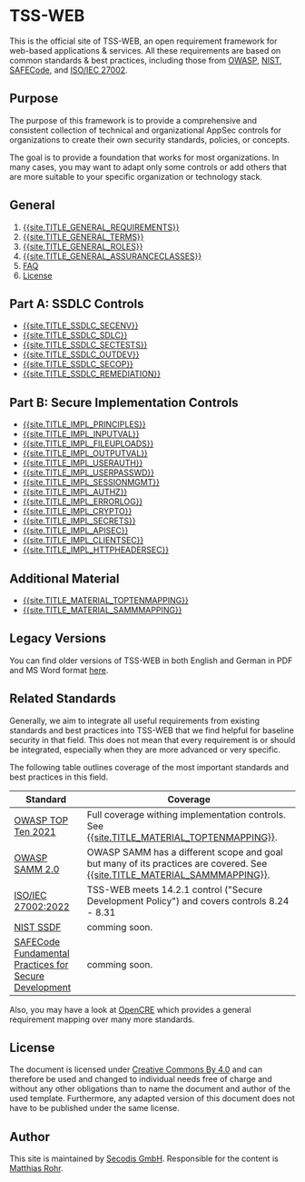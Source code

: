 # TSS-WEB

This is the official site of TSS-WEB, an open requirement framework for web-based applications & services. All these requirements are based on common standards & best practices, including those from [OWASP](https://www.owasp.org), [NIST](https://www.nist.gov/), [SAFECode](https://safecode.org/), and [ISO/IEC 27002](https://www.iso.org/obp/ui/#iso:std:iso-iec:27002:ed-3:v2:en).

## Purpose

The purpose of this framework is to provide a comprehensive and consistent collection of technical and organizational AppSec controls for organizations to create their own security standards, policies, or concepts.

The goal is to provide a foundation that works for most organizations. In many cases, you may want to adapt only some controls or add others that are more suitable to your specific organization or technology stack.

## General
1. [{{site.TITLE_GENERAL_REQUIREMENTS}}]({{site.URL_GENERAL_REQUIREMENTS}})
2. [{{site.TITLE_GENERAL_TERMS}}]({{site.URL_GENERAL_TERMS}})
3. [{{site.TITLE_GENERAL_ROLES}}]({{site.URL_GENERAL_ROLES}})
4. [{{site.TITLE_GENERAL_ASSURANCECLASSES}}]({{site.URL_GENERAL_ASSURANCECLASSES}})
5. [FAQ](/General/FAQ)
6. [License](https://creativecommons.org/licenses/by/4.0/deed.en)

## Part A: SSDLC Controls
* [{{site.TITLE_SSDLC_SECENV}}]({{site.URL_SSDLC_SECENV}})
* [{{site.TITLE_SSDLC_SDLC}}]({{site.URL_SSDLC_SDLC}})
* [{{site.TITLE_SSDLC_SECTESTS}}]({{site.URL_SSDLC_SECTESTS}})
* [{{site.TITLE_SSDLC_OUTDEV}}]({{site.URL_SSDLC_OUTDEV}})
* [{{site.TITLE_SSDLC_SECOP}}]({{site.URL_SSDLC_SECOP}})
* [{{site.TITLE_SSDLC_REMEDIATION}}]({{site.URL_SSDLC_REMEDIATION}})

## Part B: Secure Implementation Controls
* [{{site.TITLE_IMPL_PRINCIPLES}}]({{site.URL_IMPL_PRINCIPLES}})
* [{{site.TITLE_IMPL_INPUTVAL}}]({{site.URL_IMPL_INPUTVAL}})
* [{{site.TITLE_IMPL_FILEUPLOADS}}]({{site.URL_IMPL_FILEUPLOADS}})
* [{{site.TITLE_IMPL_OUTPUTVAL}}]({{site.URL_IMPL_OUTPUTVAL}})
* [{{site.TITLE_IMPL_USERAUTH}}]({{site.URL_IMPL_USERAUTH}})
* [{{site.TITLE_IMPL_USERPASSWD}}]({{site.URL_IMPL_USERPASSWD}})
* [{{site.TITLE_IMPL_SESSIONMGMT}}]({{site.URL_IMPL_SESSIONMGMT}})
* [{{site.TITLE_IMPL_AUTHZ}}]({{site.URL_IMPL_AUTHZ}})
* [{{site.TITLE_IMPL_ERRORLOG}}]({{site.URL_IMPL_ERRORLOG}})
* [{{site.TITLE_IMPL_CRYPTO}}]({{site.URL_IMPL_CRYPTO}})
* [{{site.TITLE_IMPL_SECRETS}}]({{site.URL_IMPL_SECRETS}})
* [{{site.TITLE_IMPL_APISEC}}]({{site.URL_IMPL_APISEC}})
* [{{site.TITLE_IMPL_CLIENTSEC}}]({{site.URL_IMPL_CLIENTSEC}})
* [{{site.TITLE_IMPL_HTTPHEADERSEC}}]({{site.URL_IMPL_HTTPHEADERSEC}})

## Additional Material
* [{{site.TITLE_MATERIAL_TOPTENMAPPING}}]({{site.URL_MATERIAL_TOPTENMAPPING}})
* [{{site.TITLE_MATERIAL_SAMMMAPPING}}]({{site.URL_MATERIAL_SAMMMAPPING}})
  
## Legacy Versions

You can find older versions of TSS-WEB in both English and German in PDF and MS Word format [here](https://secodis.atlassian.net/wiki/spaces/TSSWEB).

## Related Standards

Generally, we aim to integrate all useful requirements from existing standards and best practices into TSS-WEB that we find helpful for baseline security in that field. This does not mean that every requirement is or should be integrated, especially when they are more advanced or very specific.

The following table outlines coverage of the most important standards and best practices in this field.

| Standard  | Coverage |
| ------------- | ------------- |
| [OWASP TOP Ten 2021](https://owasp.org/www-project-top-ten/) | Full coverage withing implementation controls. See [{{site.TITLE_MATERIAL_TOPTENMAPPING}}]({{site.URL_MATERIAL_TOPTENMAPPING}}). |
| [OWASP SAMM 2.0](https://owaspsamm.org/model/) | OWASP SAMM has a different scope and goal but many of its practices are covered. See [{{site.TITLE_MATERIAL_SAMMMAPPING}}]({{site.URL_MATERIAL_SAMMMAPPING}}). |
| [ISO/IEC 27002:2022](https://www.iso.org/standard/27001)  | TSS-WEB meets 14.2.1 control ("Secure Development Policy") and covers controls 8.24 - 8.31 |
| [NIST SSDF](https://csrc.nist.gov/Projects/ssdf)  | comming soon.  |
| [SAFECode Fundamental Practices for Secure Development](https://safecode.org/resource-secure-development-practices/fundamental-practices-secure-software-development-2/) | comming soon. |

Also, you may have a look at [OpenCRE](https://www.opencre.org/) which provides a general requirement mapping over many more standards.

## License
The document is licensed under [Creative Commons By 4.0](https://creativecommons.org/licenses/by/4.0/deed.en) and can therefore be used and changed to individual needs free of charge and without any other obligations than to name the document and author of the used template. Furthermore, any adapted version of this document does not have to be published under the same license.

## Author
This site is maintained by [Secodis GmbH](https://www.secodis.com). Responsible for the content is [Matthias Rohr](https://www.linkedin.com/in/matthias-rohr/). 

